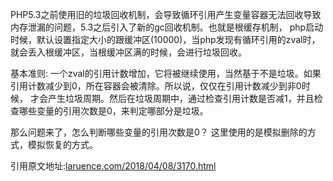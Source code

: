 PHP5.3之前使用旧的垃圾回收机制，会导致循环引用产生变量容器无法回收导致内存泄漏的问题，5.3之后引入了新的gc回收机制。也就是根缓存机制，
php启动时候，默认设置指定大小的跟缓冲区(10000)，当php发现有循环引用的zval时，就会丢入根缓冲区，当根缓冲区满的时候，会进行垃圾回收。

基本准则:
一个zval的引用计数增加，它将被继续使用，当然基于不是垃圾。如果引用计数减少到0，所在容器会被清除。所以说，仅仅在引用计数减少到非0时候，
才会产生垃圾周期。然后在垃圾周期中，通过检查引用计数是否减1，并且检查哪些变量的引用次数是0，来判定哪部分是垃圾。

那么问题来了，怎么判断哪些变量的引用次数是0？
这里使用的是模拟删除的方式，模拟恢复的方式。

引用原文地址:[laruence.com/2018/04/08/3170.html]([laruence.com/2018/04/08/3170.html])